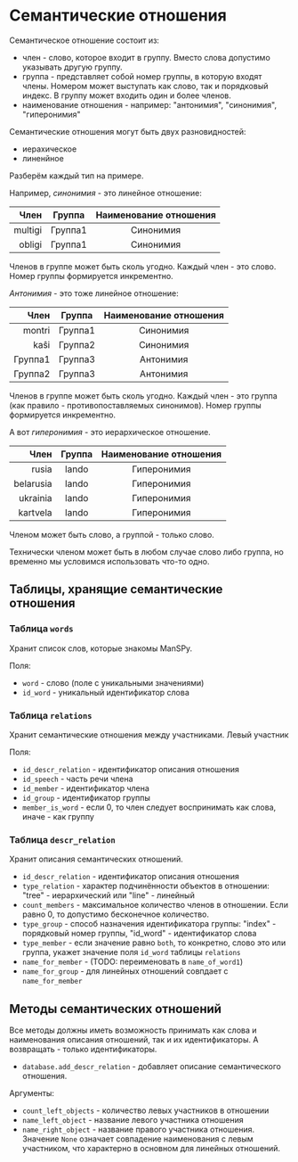 # Семантические отношения

Семантическое отношение состоит из:
- член - слово, которое входит в группу. Вместо слова допустимо указывать другую группу.
- группа - представляет собой номер группы, в которую входят члены. Номером может выступать как слово, так и порядковый индекс. В группу может входить один и более членов.
- наименование отношения - например: "антонимия", "синонимия", "гиперонимия"

Семантические отношения могут быть двух разновидностей:
- иерахическое
- линенйное

Разберём каждый тип на примере.

Например, *синонимия* - это линейное отношение:

| Член | Группа | Наименование отношения | 
|-----:|:----:|:------:| 
| multigi | Группа1 | Синонимия
| obligi  | Группа1 | Синонимия

Членов в группе может быть сколь угодно. Каждый член - это слово. Номер группы формируется инкрементно.

*Антонимия* - это тоже линейное отношение: 

| Член | Группа | Наименование отношения | 
|-----:|:----:|:------:| 
| montri | Группа1 | Синонимия
| kaŝi  | Группа2 | Синонимия
| Группа1 | Группа3 | Антонимия
| Группа2  | Группа3 | Антонимия

Членов в группе может быть сколь угодно. Каждый член - это группа (как правило - противопоставляемых синонимов). Номер группы формируется инкрементно.

А вот *гиперонимия* - это иерархическое отношение.

| Член | Группа | Наименование отношения | 
|-----:|:----:|:------:| 
| rusia | lando | Гиперонимия
| belarusia  | lando | Гиперонимия
| ukrainia | lando | Гиперонимия
| kartvela  | lando | Гиперонимия

Членом может быть слово, а группой - только слово.

Технически членом может быть в любом случае слово либо группа, но временно мы условимся использовать что-то одно.

## Таблицы, хранящие семантические отношения

### Таблица `words`

Хранит список слов, которые знакомы ManSPy.

Поля:
- `word` - слово (поле с уникальными значениями)
- `id_word` - уникальный идентификатор слова

### Таблица `relations`

Хранит семантические отношения между участниками. Левый участник

Поля:
- `id_descr_relation` - идентификатор описания отношения
- `id_speech` - часть речи члена
- `id_member` - идентификатор члена
- `id_group` - идентификатор группы
- `member_is_word` - если 0, то член следует воспринимать как слова, иначе - как группу

### Таблица `descr_relation`

Хранит описания семантических отношений.

- `id_descr_relation` - идентификатор описания отношения
- `type_relation` - характер подчинённости объектов в отношении: "tree" - иерархический или "line" - линейный
- `count_members` - максимальное количество членов в отношении. Если равно 0, то допустимо бесконечное количество.
- `type_group` - способ назначения идентификатора группы: "index" - порядковый номер группы, "id_word" - идентификатор слова
- `type_member` - если значение равно `both`, то конкретно, слово это или группа, укажет значение поля `id_word` таблицы `relations`
- `name_for_member` - (TODO: переименовать в `name_of_word1`)
- `name_for_group` - для линейных отношений совпдает с `name_for_member`

## Методы семантических отношений

Все методы должны иметь возможность принимать как слова и наименования описания отношений, так и их идентификаторы.
А возвращать - только идентификаторы.

- `database.add_descr_relation` - добавляет описание семантического отношения.

Аргументы:
- `count_left_objects` - количество левых участников в отношении
- `name_left_object` - название левого участника отношения
- `name_right_object` - название правого участника отношения. Значение `None` означает совпадение наименования с левым участником, что характерно в основном для линейных отношений.